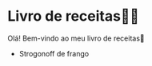 # Livro de receitas:woman_cook:

Olá! Bem-vindo ao meu livro de receitas:wave:

- Strogonoff de frango

  

